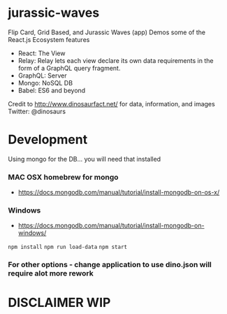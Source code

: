 # jurassic-waves
Flip Card, Grid Based, and Jurassic Waves (app) Demos some of the React.js Ecosystem features

- React: The View
- Relay: Relay lets each view declare its own data requirements in the form of a GraphQL query fragment.
- GraphQL: Server
- Mongo: NoSQL DB
- Babel: ES6 and beyond


Credit to http://www.dinosaurfact.net/ for data, information, and images
Twitter: @dinosaurs

# Development

Using mongo for the DB... you will need that installed
### MAC OSX homebrew for mongo
- https://docs.mongodb.com/manual/tutorial/install-mongodb-on-os-x/
### Windows
- https://docs.mongodb.com/manual/tutorial/install-mongodb-on-windows/

`npm install`
`npm run load-data`
`npm start`

### For other options - change application to use dino.json will require alot more rework

# DISCLAIMER WIP
